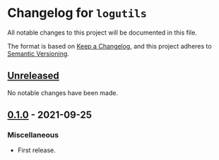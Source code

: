 # Changelog for `logutils`

All notable changes to this project will be documented in this file.

The format is based on [Keep a Changelog], and this project adheres to
[Semantic Versioning].

[Keep a Changelog]: https://keepachangelog.com/en/1.0.0/
[Semantic Versioning]: https://semver.org/


## [Unreleased](https://github.com/bbugyi200/logutils/compare/0.1.0...HEAD)

No notable changes have been made.

## [0.1.0](https://github.com/bbugyi200/logutils/releases/tag/0.1.0) - 2021-09-25

### Miscellaneous

* First release.
